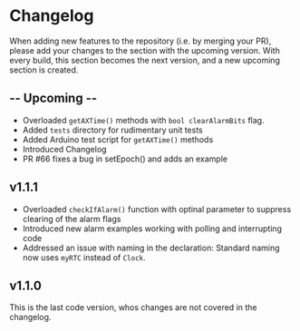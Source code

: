 # Changelog

When adding new features to the repository (i.e. by merging your PR), please add your changes to the section with the upcoming version. With every build, this section becomes the next version, and a new upcoming section is created.

## -- Upcoming --
- Overloaded `getAXTime()` methods with `bool clearAlarmBits` flag.
- Added `tests` directory for rudimentary unit tests
- Added Arduino test script for `getAXTime()` methods
- Introduced Changelog
- PR #66 fixes a bug in setEpoch() and adds an example


## v1.1.1
- Overloaded `checkIfAlarm()` function with optinal parameter to suppress clearing of the alarm flags
- Introduced new alarm examples working with polling and interrupting code
- Addressed an issue with naming in the declaration: Standard naming now uses `myRTC` instead of `Clock`.


## v1.1.0
This is the last code version, whos changes are not covered in the changelog.
